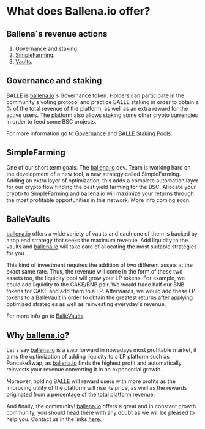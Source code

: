 # What does Ballena.io offer?

## Ballena´s revenue actions

1. [Governance](../technical/governance.md) and [staking](../technical/products/balle-staking-pool.md).
2. [SimpleFarming](../technical/products/simplefarming.md).
3. [Vaults](../technical/products/ballevaults-pancake-swap.md).

## Governance and staking

BALLE is [ballena.io](https://ballena.io/)´s Governance token. Holders can participate in the community´s voting protocol and practice BALLE staking in order to obtain a % of the total revenue of the platform, as well as an extra reward for the active users. The platform also allows staking some other crypto currencies in order to feed some BSC projects.

For more information go to [Governance](../technical/governance.md) and [BALLE Staking Pools](../technical/products/balle-staking-pool.md).



## SimpleFarming

One of our short term goals. The [ballena.io](https://ballena.io/) dev. Team is working hard on the development of a new tool, a new strategy called SimpleFarming. Adding an extra layer of optimization, this adds a complete automation layer for our crypto flow finding the best yield farming for the BSC. Allocate your crypto to SimpleFarming and [ballena.io](https://ballena.io/) will maximize your returns through the most profitable opportunities in this network. More info coming soon.



## BalleVaults

[ballena.io](https://ballena.io/) offers a wide variety of vaults and each one of them is backed by a top end strategy that seeks the maximum revenue. Add liquidity to the vaults and [ballena.io](https://ballena.io/) will take care of allocating the most suitable strategies for you.

This kind of investment requires the addition of two different assets at the exact same rate. Thus, the revenue will come in the form of these two assets too, the liquidity pool will grow your LP tokens. For example, we could add liquidity to the CAKE/BNB pair. We would trade half our BNB tokens for CAKE and add them to a LP. Afterwards, we would add these LP tokens to a BalleVault in order to obtain the greatest returns after applying optimized strategies as well as reinvesting everyday´s revenue.

For more info go to [BalleVaults](../technical/products/ballevaults-pancake-swap.md).



## Why [ballena.io](https://ballena.io/)?

Let´s say [ballena.io](https://ballena.io/) is a step forward in nowadays most profitable market, it aims the optimization of adding liquidity to a LP platform such as PancakeSwap, as [ballena.io](https://ballena.io/) finds the highest profit and automatically reinvests your revenue converting it in an exponential growth.

Moreover, holding BALLE will reward users with more profits as the improving utility of the platform will rise its price, as well as the rewards originated from a percentage of the total platform revenue.

And finally, the community! [ballena.io](https://ballena.io/) offers a great and in constant growth community, you should head there with any doubt as we will be pleased to help you. Contact us in the links [here](../#community).





